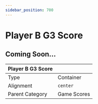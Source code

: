 ```yaml
---
sidebar_position: 700
---
```

    
# Player B G3 Score

## Coming Soon...

|     Player B G3 Score  ||
| -------- | ------- |
| Type  |  Container | Visibility | Image | Text  |
| Alignment |  `center`     |
| Parent Category    | Game Scores    |
